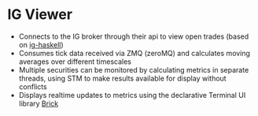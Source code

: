 # IG Viewer

* Connects to the IG broker through their api to view open trades (based on [ig-haskell](https://github.com/wjdhamilton/ig-haskell))
* Consumes tick data received via ZMQ (zeroMQ) and calculates moving averages over different timescales
* Multiple securities can be monitored by calculating metrics in separate threads, using STM to make results available for display without conflicts
* Displays realtime updates to metrics using the declarative Terminal UI library [Brick](https://github.com/jtdaugherty/brick)
